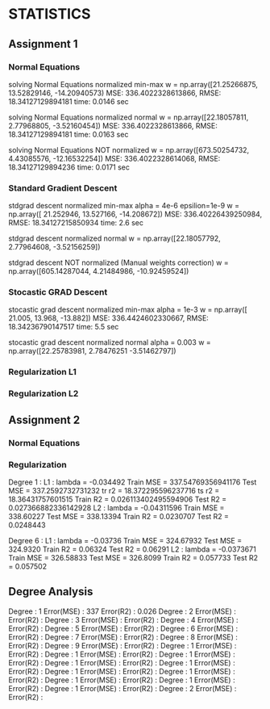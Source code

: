 # STATISTICS

## Assignment 1
### Normal Equations
solving Normal Equations normalized min-max
w = np.array([21.25266875, 13.52829146, -14.20940573)
MSE: 336.4022328613866,        RMSE: 18.34127129894181    time: 0.0146 sec

solving Normal Equations normalized normal
w = np.array([22.18057811, 2.77968805, -3.52160454])
MSE: 336.4022328613866,        RMSE: 18.34127129894181    time: 0.0163 sec

solving Normal Equations NOT normalized
w = np.array([673.50254732, 4.43085576, -12.16532254])
MSE: 336.4022328614068,        RMSE: 18.34127129894236    time: 0.0171 sec

### Standard Gradient Descent
stdgrad descent normalized min-max
alpha = 4e-6      epsilion=1e-9
w = np.array([ 21.252946, 13.527166, -14.208672])
MSE: 336.40226439250984,      RMSE: 18.34127215850934     time: 2.6 sec

stdgrad descent normalized normal
w = np.array([22.18057792,  2.77964608, -3.52156259])

stdgrad descent NOT normalized (Manual weights correction)
w = np.array([605.14287044, 4.21484986, -10.92459524])

### Stocastic GRAD Descent
stocastic grad descent normalized min-max
alpha = 1e-3
w = np.array([ 21.005, 13.968, -13.882])
MSE: 336.4424602330667,      RMSE: 18.34236790147517     time: 5.5 sec

stocastic grad descent normalized normal
alpha = 0.003
w = np.array([22.25783981, 2.78476251 -3.51462797])

### Regularization L1
### Regularization L2

## Assignment 2
### Normal Equations
### Regularization
Degree 1 :
    L1 :
        lambda      = -0.034492
        Train MSE   = 337.54769356941176
        Test MSE    = 337.2592732731232
        tr r2 = 18.372295596237716
        ts r2 = 18.36431757601515
        Train R2    = 0.026113402495594906
        Test R2     = 0.027366882336142928
    L2 :
        lambda      = -0.04311596
        Train MSE   = 338.60227
        Test MSE    = 338.13394
        Train R2    = 0.0230707
        Test R2     = 0.0248443

Degree 6 :
    L1 : 
        lambda      = -0.03736
        Train MSE   = 324.67932
        Test MSE    = 324.9320
        Train R2    = 0.06324
        Test R2     = 0.06291
    L2 :
        lambda      = -0.0373671
        Train MSE   = 326.58833
        Test MSE    = 326.8099
        Train R2    = 0.057733
        Test R2     = 0.057502

## Degree Analysis
Degree : 1      Error(MSE) : 337       Error(R2) : 0.026
Degree : 2      Error(MSE) :        Error(R2) : 
Degree : 3      Error(MSE) :        Error(R2) : 
Degree : 4      Error(MSE) :        Error(R2) : 
Degree : 5      Error(MSE) :        Error(R2) : 
Degree : 6      Error(MSE) :        Error(R2) : 
Degree : 7      Error(MSE) :        Error(R2) : 
Degree : 8      Error(MSE) :        Error(R2) : 
Degree : 9      Error(MSE) :        Error(R2) : 
Degree : 1      Error(MSE) :        Error(R2) : 
Degree : 1      Error(MSE) :        Error(R2) : 
Degree : 1      Error(MSE) :        Error(R2) : 
Degree : 1      Error(MSE) :        Error(R2) : 
Degree : 1      Error(MSE) :        Error(R2) : 
Degree : 1      Error(MSE) :        Error(R2) : 
Degree : 1      Error(MSE) :        Error(R2) : 
Degree : 1      Error(MSE) :        Error(R2) : 
Degree : 1      Error(MSE) :        Error(R2) : 
Degree : 1      Error(MSE) :        Error(R2) : 
Degree : 2      Error(MSE) :        Error(R2) : 